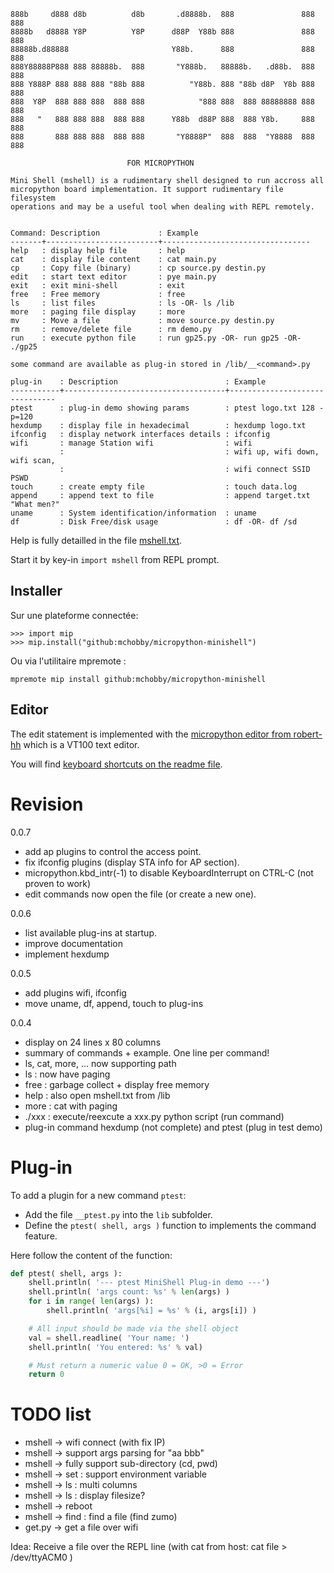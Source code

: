 ```
888b     d888 d8b          d8b       .d8888b.  888               888 888
8888b   d8888 Y8P          Y8P      d88P  Y88b 888               888 888
88888b.d88888                       Y88b.      888               888 888
888Y88888P888 888 88888b.  888       "Y888b.   88888b.   .d88b.  888 888
888 Y888P 888 888 888 "88b 888          "Y88b. 888 "88b d8P  Y8b 888 888
888  Y8P  888 888 888  888 888            "888 888  888 88888888 888 888
888   "   888 888 888  888 888      Y88b  d88P 888  888 Y8b.     888 888
888       888 888 888  888 888       "Y8888P"  888  888  "Y8888  888 888

                          FOR MICROPYTHON

Mini Shell (mshell) is a rudimentary shell designed to run accross all
micropython board implementation. It support rudimentary file filesystem
operations and may be a useful tool when dealing with REPL remotely.


Command: Description             : Example
-------+-------------------------+---------------------------------
help   : display help file       : help
cat    : display file content    : cat main.py
cp     : Copy file (binary)      : cp source.py destin.py
edit   : start text editor       : pye main.py
exit   : exit mini-shell         : exit
free   : Free memory             : free
ls     : list files              : ls -OR- ls /lib
more   : paging file display     : more
mv     : Move a file             : move source.py destin.py
rm     : remove/delete file      : rm demo.py
run    : execute python file     : run gp25.py -OR- run gp25 -OR- ./gp25

some command are available as plug-in stored in /lib/__<command>.py

plug-in    : Description                        : Example
-----------+------------------------------------+-------------------------------
ptest      : plug-in demo showing params        : ptest logo.txt 128 -p=120
hexdump    : display file in hexadecimal        : hexdump logo.txt
ifconfig   : display network interfaces details : ifconfig
wifi       : manage Station wifi                : wifi
           :                                    : wifi up, wifi down, wifi scan,
           :                                    : wifi connect SSID PSWD
touch      : create empty file                  : touch data.log
append     : append text to file                : append target.txt "What men?"
uname      : System identification/information  : uname
df         : Disk Free/disk usage               : df -OR- df /sd
```
Help is fully detailled in the file [mshell.txt](lib/mshell.txt).

Start it by key-in `import mshell` from REPL prompt.

## Installer

Sur une plateforme connectée:

```
>>> import mip
>>> mip.install("github:mchobby/micropython-minishell")
```

Ou via l'utilitaire mpremote :

```
mpremote mip install github:mchobby/micropython-minishell
```


## Editor
The edit statement is implemented with the [micropython editor from robert-hh](https://github.com/robert-hh/Micropython-Editor) which is a VT100 text editor.

You will find [keyboard shortcuts on the readme file](https://github.com/robert-hh/Micropython-Editor).

# Revision
0.0.7
* add ap plugins to control the access point.
* fix ifconfig plugins (display STA info for AP section).
* micropython.kbd_intr(-1) to disable KeyboardInterrupt on CTRL-C (not proven to work)
* edit commands now open the file (or create a new one).

0.0.6
* list available plug-ins at startup.
* improve documentation
* implement hexdump

0.0.5
* add plugins wifi, ifconfig
* move uname, df, append, touch to plug-ins

0.0.4
* display on 24 lines x 80 columns
* summary of commands + example. One line per command!
* ls, cat, more, ... now supporting path
* ls : now have paging
* free : garbage collect + display free memory
* help : also open mshell.txt from /lib
* more : cat with paging
* ./xxx : execute/reexcute a xxx.py python script (run command)
* plug-in command hexdump (not complete) and ptest (plug in test demo)

# Plug-in

To add a plugin for a new command `ptest`:
* Add the file `__ptest.py` into the `lib` subfolder.
* Define the `ptest( shell, args )` function to implements the command feature.

Here follow the content of the function:

``` python
def ptest( shell, args ):
	shell.println( '--- ptest MiniShell Plug-in demo ---')
	shell.println( 'args count: %s' % len(args) )
	for i in range( len(args) ):
		shell.println( 'args[%i] = %s' % (i, args[i]) )

	# All input should be made via the shell object
	val = shell.readline( 'Your name: ')
	shell.println( 'You entered: %s' % val)

	# Must return a numeric value 0 = OK, >0 = Error
	return 0
```

# TODO list

* mshell -> wifi connect (with fix IP)
* mshell -> support args parsing for "aa bbb"
* mshell -> fully support sub-directory (cd, pwd)
* mshell -> set : support environment variable
* mshell -> ls : multi columns
* mshell -> ls : display filesize?
* mshell -> reboot
* mshell -> find : find a file (find zumo)
* get.py -> get a file over wifi

Idea: Receive a file over the REPL line (with cat from host: cat file > /dev/ttyACM0 )

